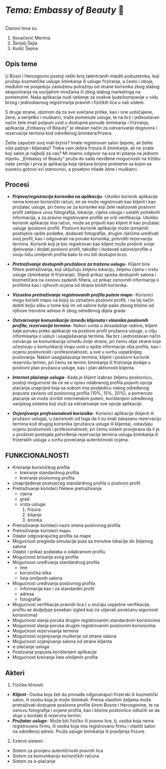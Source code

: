 # **_Tema: Embassy of Beauty_ :cherry_blossom:** 

######
Članovi tima su:
1. Kovačević Merima
2. Škrijelj Šejla
3. Kudić Šejma
    
    
## **Opis teme**

U Bosni i Hercegovini postoji veliki broj talentiranih mladih poduzetnika, koji pružaju kozmetičke usluge šminkanja ili usluge friziranja, a često i oboje, međutim ne posjeduju zasluženu potražnju od strane korisnika zbog slabog eksponiranja na socijalnim mrežama ili zbog slabog marketinga na pomenutim. Naša aplikacija nudi rješenje za ovakve ljude/kompanije u vidu brzog i jednostavnog  registriranja pravnih i fizičkih lica u naš sistem.

S druge strane, obzirom da za sve svečane prilike, kao i one uobičajene, žene, a nerijetko i muškarci, traže pomenute usluge, te na brz i jednostavan način žele imati potpuni uvid u dostupne ponude šminkanja i friziranja, aplikacija „Embassy of Beauty“ je idealan način za ostvarivanje dogovora i rezervacije termina kod određenog šminkera/frizera.

Želite započeti svoj mali biznis? Imate registrovan salon ljepote, ali želite više pažnje i klijenata? Treba vam dobra frizura ili šminkanje, ali ne znate koji salon je najbolji za vas? Mi imamo odgovor na sva tri pitanja na jednom mjestu. „Embassy of Beauty“ pruža do sada neviđene mogućnosti na tržištu naše zemlje i prva je aplikacija koja rješava brojne probleme sa kojim se susreću gotovo svi stanovnici, a posebno mlade žene i muškarci.

## **Procesi**

- **_Prijava/registracija korisnika na aplikaciju_**
   -Ukoliko korisnik aplikacije nema kreiran korisnički račun, on se može registrovati kao klijent i kao pružalac usluge, pri čemu se za korisnike koji žele realizovati poslovni profil zahtjeva unos fotografija, lokacije, cijena usluga i ostalih potrebnih informacija, a za pravno registrovane profile se vrši verifikacija.
Ukoliko korisnik aplikacije ima račun, može se prijaviti kao klijent ili kao pružalac usluge (poslovni profil). Poslovni korisnik aplikacije može izmijeniti postojeće opšte podatke, dodavati fotografije, drugim riječima uređivati svoj profil, kao i odgovarati na poruke korisnika, potvrditi rezervaciju termina. Korisnik koji je bio registrovan kao klijent može proširiti svoje djelovanje i dodati poslovni profil, također i dodavati salone/profile u svoju listu omiljenih profila kako bi mu bili dostupni brzo.

- **_Pretraživanje dostupnih pružalaca za traženu uslugu_**-
Klijent bira filtere pretraživanja, koji uključuju željenu lokaciju, željenu cijenu i vrstu usluge (šminkanje ili friziranje). Slijedi prikaz spiska dostupnih salona i kozmetičara na osnovu zadanih filtera, uz prikaz osnovnih informacija o profilima kao i njihovih ocjena od strane bivših korisnika.

- **_Vizuelno pretraživanje registrovanih profila putem mape_**-
Korisnici mogu korisiti mapu na kojoj su označeni poslovni profili, i na taj način dobiti bolju sliku o tome koji im od salone bolje paše zboog blizine od njihove trenutne adrese ili zbog određenog dijela grada

- **_Ostvarivanje komunikacije između klijenata i vlasnika poslovnih profila, rezervacija termina_**-
Nakon uvida u dosadašnje radove, klijent šalje poruku preko aplikacije na poslovni profil pružaoca usluge, u cilju informisanja o usluzi i usaglašavanja termina. Na brz i jednostavan način ostvaruje se komunikacija između dvije strane, pri čemu obje strane koje učestvuju u komunikaciji imaju uvid u opšte informacije oba profila, kao i ocjenu poslovnosti i profesionalnosti, a sve u svrhu uspješnijeg poslovanja. Nakon usaglašavanja termina, klijent i poslovni korisnik rezervišu termin, pri čemu se termin šminkanja ili friziranja dodaje u poslovni plan pružaoca usluge, kao i plan aktivnosti klijenta.

- **_Internet plaćanje usluga_**-
Kada je klijent izabrao željenu poslovnicu, postoji mogućnost da će se u opisu odabranog profila pojaviti opcija plaćanja unaprijed koja sa sobom ima posljedicu nekog određenog popusta zavisno od poslovnog profila (10%, 15%, 20%), a pomenuto plaćanje se može izvršiti internetskim putem, korištenjem određenog vanjskog sistema koji služi za ostvarivanje ove opcije aplikacije. 

- **_Ocjenjivanje profesionalosti korisnika_**-
Korisnici aplikacije (klijenti ili pružaoci usluga), u zavisnosti od toga da li su imali zakazanu rezervaciju termina kod drugog korisnika (pružaoca usluge ili klijenta), ostavljaju ocjenu poslovnosti i profesionalnosti, pri čemu sistem provjerava da li je u prošlosti postojala potvrđenja rezervacija termina usluga šminkanja ili frizerskih usluga u svrhu povećanja autentičnosti ocjena.

 


## **FUNKCIONALNOSTI** 
- Kreiranje korisničkog profila
  - kreiranje standardnog profila
  - kreiranje poslovnog profila
- Unaprijeđenje postojećeg standardnog profila u poslovni profil
- Pretraživanje koristeći filetere pretraživanja:
  - cijena
  - grad
  - vrsta usluge:
     1. frizura 
     2. šišanje 
     3. šminka
- Pretraživanje koristeći naziv imena poslovnog profila
- Pretraživanje koristeći mapu
- Odabir odgovarajućeg profila sa mape
- Mogućnost pregleda simulacije puta sa trenutne lokacije do željenog salona
- Odabir i prikaz podataka o odabranom profilu
- Mogućnost brisanja svog profila
- Mogućnost uređivanja standardnog profila
  - ime
  - korisnička slika
  - lista omiljenih salona
- Mogućnost uređivanja poslovnog profila
   - informacije kao i za standardni profil
   - adresa
   - fotografije
- Mogućnost verifikacije pravnih lica ( u slučaju uspješne verifikacije, profilu se dodjeljuje poseban izgled koji će ulijevati povećanu    sigurnost korisnicima)
- Mogućnost slanja poruka drugim registrovanim standardnim korisnicima
- Mogućnost slanja poruka drugim registrovanim poslovnim korisnicima
- Mogućnost rezervisanja termina 
- Mogućnost ocjenjivanja mušterije od strane salona
- Mogućnost ocjenjivanja salona od strane klijenta
- e-plaćanje usluga
- Postizanje popusta korištenjem aplikacije
- Mogućnost kreiranja liste omiljenih profila

## **Akteri**
1. Fizičke ličnosti:
 - **_Klijent_**-
    Osoba koja želi da pronađe odgovarajući frizerski ili kozmetički salon, ili osobu koja je može šminkati. Prema vlastitim željama        može pretraživati dostupne poslovne profile širom Bosne i Hercegovine, te na osnovu fotografija i ocjene profila, kao i blizine          poslovnice odlučiti se da stupi u kontakt ili rezervira termin.
  - **_Pružalac usluge_**-
    Može biti fizičko ili pravno lice, tj. osoba koja nema registrovanu firmu, ili osoba koja ima registrovanu firmu i vlastiti salon na    određenoj adresi. Pruža usluge šminkanja ili pravljenja frizure.
2. Externi sistemi:
  - Sistem za provjeru autentičnosti pravnih lica
  - Sistem za komunikaciju korisničkih računa
  - Sistem za e-plaćanje
 

